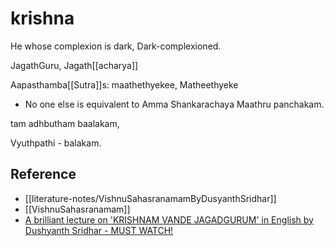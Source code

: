 # krishna

He whose complexion is dark, Dark-complexioned.

JagathGuru, Jagath[[acharya]]

Aapasthamba[[Sutra]]s: maathethyekee, Matheethyeke
- No one else is equivalent to Amma
Shankarachaya Maathru panchakam. 

tam adhbutham baalakam, 

Vyuthpathi - balakam. 

## Reference

- [[literature-notes/VishnuSahasranamamByDusyanthSridhar]]
- [[VishnuSahasranamam]]
- [A brilliant lecture on 'KRISHNAM VANDE JAGADGURUM' in English by Dushyanth Sridhar - MUST WATCH!](https://www.youtube.com/watch?v=UFi-bLF65mA&t=571s)